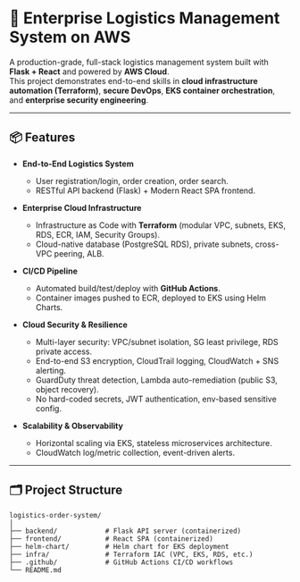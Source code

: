 # 🚚 Enterprise Logistics Management System on AWS


A production-grade, full-stack logistics management system built with **Flask + React** and powered by **AWS Cloud**.  
This project demonstrates end-to-end skills in **cloud infrastructure automation (Terraform)**, **secure DevOps**, **EKS container orchestration**, and **enterprise security engineering**.

---

## 📦 Features

- **End-to-End Logistics System**  
  - User registration/login, order creation, order search.
  - RESTful API backend (Flask) + Modern React SPA frontend.

- **Enterprise Cloud Infrastructure**  
  - Infrastructure as Code with **Terraform** (modular VPC, subnets, EKS, RDS, ECR, IAM, Security Groups).
  - Cloud-native database (PostgreSQL RDS), private subnets, cross-VPC peering, ALB.

- **CI/CD Pipeline**  
  - Automated build/test/deploy with **GitHub Actions**.
  - Container images pushed to ECR, deployed to EKS using Helm Charts.

- **Cloud Security & Resilience**  
  - Multi-layer security: VPC/subnet isolation, SG least privilege, RDS private access.
  - End-to-end S3 encryption, CloudTrail logging, CloudWatch + SNS alerting.
  - GuardDuty threat detection, Lambda auto-remediation (public S3, object recovery).
  - No hard-coded secrets, JWT authentication, env-based sensitive config.

- **Scalability & Observability**  
  - Horizontal scaling via EKS, stateless microservices architecture.
  - CloudWatch log/metric collection, event-driven alerts.

---

## 🗂️ Project Structure

```plaintext
logistics-order-system/
│
├── backend/            # Flask API server (containerized)
├── frontend/           # React SPA (containerized)
├── helm-chart/         # Helm chart for EKS deployment
├── infra/              # Terraform IAC (VPC, EKS, RDS, etc.)
├── .github/            # GitHub Actions CI/CD workflows
└── README.md
